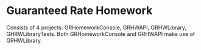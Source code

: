 # Guaranteed Rate Homework

 Consists of 4 projects: GRHomeworkConsole, GRHWAPI, GRHWLibrary, GHRWLibraryTests. Both GRHomeworkConsole and GRHWAPI make use of GRHWLibrary.
 
